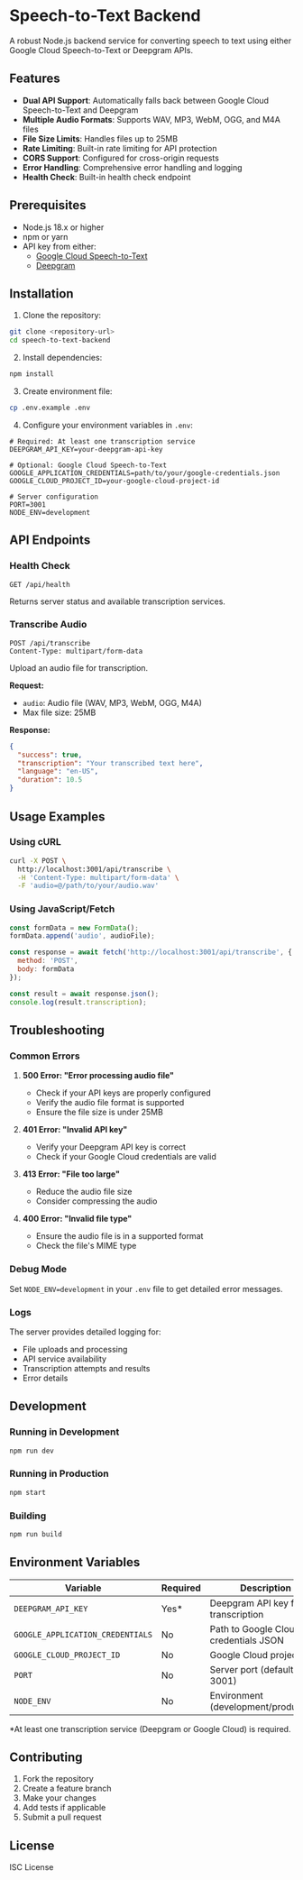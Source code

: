 # Speech-to-Text Backend

A robust Node.js backend service for converting speech to text using either Google Cloud Speech-to-Text or Deepgram APIs.

## Features

- **Dual API Support**: Automatically falls back between Google Cloud Speech-to-Text and Deepgram
- **Multiple Audio Formats**: Supports WAV, MP3, WebM, OGG, and M4A files
- **File Size Limits**: Handles files up to 25MB
- **Rate Limiting**: Built-in rate limiting for API protection
- **CORS Support**: Configured for cross-origin requests
- **Error Handling**: Comprehensive error handling and logging
- **Health Check**: Built-in health check endpoint

## Prerequisites

- Node.js 18.x or higher
- npm or yarn
- API key from either:
  - [Google Cloud Speech-to-Text](https://cloud.google.com/speech-to-text)
  - [Deepgram](https://deepgram.com/)

## Installation

1. Clone the repository:
```bash
git clone <repository-url>
cd speech-to-text-backend
```

2. Install dependencies:
```bash
npm install
```

3. Create environment file:
```bash
cp .env.example .env
```

4. Configure your environment variables in `.env`:
```env
# Required: At least one transcription service
DEEPGRAM_API_KEY=your-deepgram-api-key

# Optional: Google Cloud Speech-to-Text
GOOGLE_APPLICATION_CREDENTIALS=path/to/your/google-credentials.json
GOOGLE_CLOUD_PROJECT_ID=your-google-cloud-project-id

# Server configuration
PORT=3001
NODE_ENV=development
```

## API Endpoints

### Health Check
```
GET /api/health
```
Returns server status and available transcription services.

### Transcribe Audio
```
POST /api/transcribe
Content-Type: multipart/form-data
```
Upload an audio file for transcription.

**Request:**
- `audio`: Audio file (WAV, MP3, WebM, OGG, M4A)
- Max file size: 25MB

**Response:**
```json
{
  "success": true,
  "transcription": "Your transcribed text here",
  "language": "en-US",
  "duration": 10.5
}
```

## Usage Examples

### Using cURL
```bash
curl -X POST \
  http://localhost:3001/api/transcribe \
  -H 'Content-Type: multipart/form-data' \
  -F 'audio=@/path/to/your/audio.wav'
```

### Using JavaScript/Fetch
```javascript
const formData = new FormData();
formData.append('audio', audioFile);

const response = await fetch('http://localhost:3001/api/transcribe', {
  method: 'POST',
  body: formData
});

const result = await response.json();
console.log(result.transcription);
```

## Troubleshooting

### Common Errors

1. **500 Error: "Error processing audio file"**
   - Check if your API keys are properly configured
   - Verify the audio file format is supported
   - Ensure the file size is under 25MB

2. **401 Error: "Invalid API key"**
   - Verify your Deepgram API key is correct
   - Check if your Google Cloud credentials are valid

3. **413 Error: "File too large"**
   - Reduce the audio file size
   - Consider compressing the audio

4. **400 Error: "Invalid file type"**
   - Ensure the audio file is in a supported format
   - Check the file's MIME type

### Debug Mode

Set `NODE_ENV=development` in your `.env` file to get detailed error messages.

### Logs

The server provides detailed logging for:
- File uploads and processing
- API service availability
- Transcription attempts and results
- Error details

## Development

### Running in Development
```bash
npm run dev
```

### Running in Production
```bash
npm start
```

### Building
```bash
npm run build
```

## Environment Variables

| Variable | Required | Description |
|----------|----------|-------------|
| `DEEPGRAM_API_KEY` | Yes* | Deepgram API key for transcription |
| `GOOGLE_APPLICATION_CREDENTIALS` | No | Path to Google Cloud credentials JSON |
| `GOOGLE_CLOUD_PROJECT_ID` | No | Google Cloud project ID |
| `PORT` | No | Server port (default: 3001) |
| `NODE_ENV` | No | Environment (development/production) |

*At least one transcription service (Deepgram or Google Cloud) is required.

## Contributing

1. Fork the repository
2. Create a feature branch
3. Make your changes
4. Add tests if applicable
5. Submit a pull request

## License

ISC License